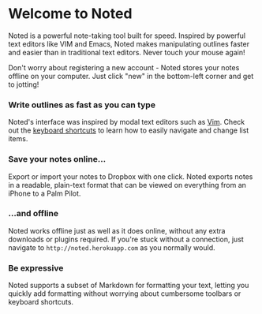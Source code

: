 # Welcome to Noted

Noted is a powerful note-taking tool built for speed. Inspired by powerful text editors like VIM and Emacs, Noted makes manipulating outlines faster and easier than in traditional text editors. Never touch your mouse again!

Don't worry about registering a new account - Noted stores your notes offline on your computer. Just click "new" in the bottom-left corner and get to jotting!

### Write outlines as fast as you can type

Noted's interface was inspired by modal text editors such as [Vim](http://en.wikipedia.org/wiki/Vim_(text_editor)). Check out the <a href="#" class="help-link">keyboard shortcuts</a> to learn how to easily navigate and change list items.

### Save your notes online...

Export or import your notes to Dropbox with one click. Noted exports notes in a readable, plain-text format that can be viewed on everything from an iPhone to a Palm Pilot.

### ...and offline

Noted works offline just as well as it does online, without any extra downloads or plugins required. If you're stuck without a connection, just navigate to `http://noted.herokuapp.com` as you normally would.

### Be expressive

Noted supports a subset of Markdown for formatting your text, letting you quickly add formatting without worrying about cumbersome toolbars or keyboard shortcuts.
